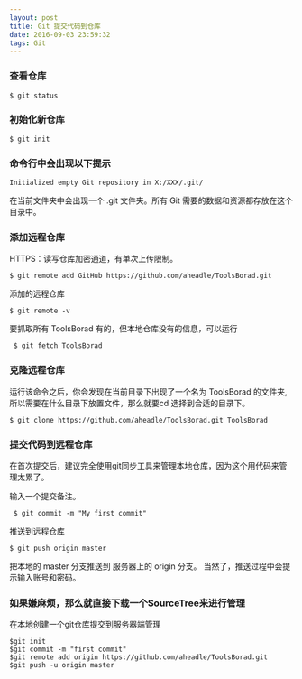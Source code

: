 ```yaml
---
layout: post
title: Git 提交代码到仓库
date: 2016-09-03 23:59:32
tags: Git
---
```


### 查看仓库

```shell
$ git status
```

### 初始化新仓库

```shell
$ git init
```
<!--more-->

### 命令行中会出现以下提示
```shell
Initialized empty Git repository in X:/XXX/.git/
```
在当前文件夹中会出现一个 .git 文件夹。所有 Git 需要的数据和资源都存放在这个目录中。

### 添加远程仓库
HTTPS：读写仓库加密通道，有单次上传限制。
```
$ git remote add GitHub https://github.com/aheadle/ToolsBorad.git
```
添加的远程仓库
```
$ git remote -v
```
要抓取所有 ToolsBorad 有的，但本地仓库没有的信息，可以运行
```
 $ git fetch ToolsBorad
```

### 克隆远程仓库
运行该命令之后，你会发现在当前目录下出现了一个名为 ToolsBorad 的文件夹,所以需要在什么目录下放置文件，那么就要cd 选择到合适的目录下。
```
$ git clone https://github.com/aheadle/ToolsBorad.git ToolsBorad
```

### 提交代码到远程仓库
在首次提交后，建议完全使用git同步工具来管理本地仓库，因为这个用代码来管理太累了。

输入一个提交备注。
```
 $ git commit -m "My first commit"
```
推送到远程仓库
```
$ git push origin master
```
把本地的 master 分支推送到 服务器上的 origin 分支。
当然了，推送过程中会提示输入账号和密码。


### 如果嫌麻烦，那么就直接下载一个SourceTree来进行管理
在本地创建一个git仓库提交到服务器端管理
```
$git init
$git commit -m "first commit"
$git remote add origin https://github.com/aheadle/ToolsBorad.git
$git push -u origin master
```
